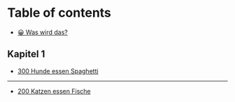 # Table of contents

* [😀 Was wird das?](README.md)

## Kapitel 1

* [300 Hunde essen Spaghetti](kapitel-1/300-hunde-essen-spaghetti.md)

***

* [200 Katzen essen Fische](200-katzen-essen-fische.md)
